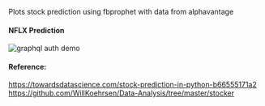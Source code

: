 Plots stock prediction using fbprophet with data from alphavantage

#### NFLX Prediction
![graphql auth demo](https://github.com/syuraj/stock-prediction-using-fbprophet/blob/master/charts/nflx-prediction.png)


#### Reference:
https://towardsdatascience.com/stock-prediction-in-python-b66555171a2
https://github.com/WillKoehrsen/Data-Analysis/tree/master/stocker
